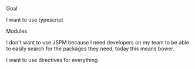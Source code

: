 
Goal

I want to use typescript

Modules

I don't want to use JSPM because I need developers on my team to be able to easily search for the packages they need, today this means bower.

I want to use directives for everything

